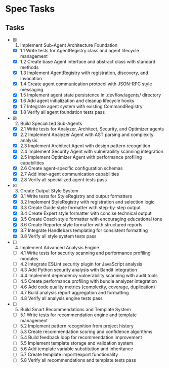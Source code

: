 # Spec Tasks

## Tasks

- [x] 1. Implement Sub-Agent Architecture Foundation
  - [x] 1.1 Write tests for AgentRegistry class and agent lifecycle management
  - [x] 1.2 Create base Agent interface and abstract class with standard methods
  - [x] 1.3 Implement AgentRegistry with registration, discovery, and invocation
  - [x] 1.4 Create agent communication protocol with JSON-RPC style messaging
  - [x] 1.5 Implement agent state persistence in .devflow/agents/ directory
  - [x] 1.6 Add agent initialization and cleanup lifecycle hooks
  - [x] 1.7 Integrate agent system with existing CommandRegistry
  - [x] 1.8 Verify all agent foundation tests pass

- [x] 2. Build Specialized Sub-Agents
  - [x] 2.1 Write tests for Analyzer, Architect, Security, and Optimizer agents
  - [x] 2.2 Implement Analyzer Agent with AST parsing and complexity analysis
  - [x] 2.3 Implement Architect Agent with design pattern recognition
  - [x] 2.4 Implement Security Agent with vulnerability scanning integration
  - [x] 2.5 Implement Optimizer Agent with performance profiling capabilities
  - [x] 2.6 Create agent-specific configuration schemas
  - [x] 2.7 Add inter-agent communication capabilities
  - [x] 2.8 Verify all specialized agent tests pass

- [x] 3. Create Output Style System
  - [x] 3.1 Write tests for StyleRegistry and output formatters
  - [x] 3.2 Implement StyleRegistry with registration and selection logic
  - [x] 3.3 Create Guide style formatter with step-by-step output
  - [x] 3.4 Create Expert style formatter with concise technical output
  - [x] 3.5 Create Coach style formatter with encouraging educational tone
  - [x] 3.6 Create Reporter style formatter with structured reports
  - [x] 3.7 Integrate Handlebars templating for consistent formatting
  - [x] 3.8 Verify all style system tests pass

- [ ] 4. Implement Advanced Analysis Engine
  - [ ] 4.1 Write tests for security scanning and performance profiling modules
  - [ ] 4.2 Integrate ESLint security plugin for JavaScript analysis
  - [ ] 4.3 Add Python security analysis with Bandit integration
  - [ ] 4.4 Implement dependency vulnerability scanning with audit tools
  - [ ] 4.5 Create performance profiling with bundle analyzer integration
  - [ ] 4.6 Add code quality metrics (complexity, coverage, duplication)
  - [ ] 4.7 Build analysis report aggregation and formatting
  - [ ] 4.8 Verify all analysis engine tests pass

- [ ] 5. Build Smart Recommendations and Template System
  - [ ] 5.1 Write tests for recommendation engine and template management
  - [ ] 5.2 Implement pattern recognition from project history
  - [ ] 5.3 Create recommendation scoring and confidence algorithms
  - [ ] 5.4 Build feedback loop for recommendation improvement
  - [ ] 5.5 Implement template storage and validation system
  - [ ] 5.6 Add template variable substitution and inheritance
  - [ ] 5.7 Create template import/export functionality
  - [ ] 5.8 Verify all recommendations and template tests pass